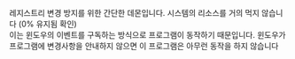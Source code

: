 
레지스트리 변경 방지를 위한 간단한 데몬입니다. 시스템의 리소스를 거의 먹지 않습니다 (0% 유지됨 확인)  
이는 윈도우의 이벤트를 구독하는 방식으로 프로그램이 동작하기 때문입니다. 윈도우가 프로그램에 변경사항을 안내하지 않으면 이 프로그램은 아무런 동작을 하지 않습니다
